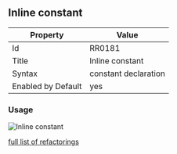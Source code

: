## Inline constant

Property | Value
--- | ---
Id|RR0181
Title|Inline constant
Syntax|constant declaration
Enabled by Default|yes

### Usage

![Inline constant](../../images/refactorings/InlineConstant.png)

[full list of refactorings](Refactorings.md)